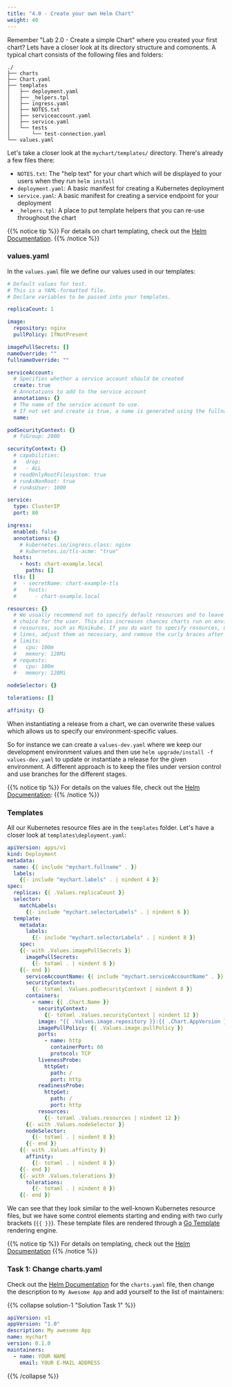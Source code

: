 ```yaml
---
title: "4.0 - Create your own Helm Chart"
weight: 40
---
```


Remember "Lab 2.0 - Create a simple Chart" where you created your first chart? Lets have a closer look at its directory structure and comonents. A typical chart consists of the following files and folders:

```
./
├── charts
├── Chart.yaml
├── templates
│   ├── deployment.yaml
│   ├── _helpers.tpl
│   ├── ingress.yaml
│   ├── NOTES.txt
│   ├── serviceaccount.yaml
│   ├── service.yaml
│   └── tests
│       └── test-connection.yaml
└── values.yaml
```

Let's take a closer look at the `mychart/templates/` directory. There's already a few files there:

* `NOTES.txt`: The "help text" for your chart which will be displayed to your users when they run `helm install`
* `deployment.yaml`: A basic manifest for creating a Kubernetes deployment
* `service.yaml`: A basic manifest for creating a service endpoint for your deployment
* `_helpers.tpl`: A place to put template helpers that you can re-use throughout the chart

{{% notice tip %}}
For details on chart templating, check out the [Helm Documentation](https://helm.sh/docs/chart_template_guide/getting_started/).
{{% /notice %}}


### values.yaml

In the `values.yaml` file we define our values used in our templates:

```yaml
# Default values for test.
# This is a YAML-formatted file.
# Declare variables to be passed into your templates.

replicaCount: 1

image:
  repository: nginx
  pullPolicy: IfNotPresent

imagePullSecrets: []
nameOverride: ""
fullnameOverride: ""

serviceAccount:
  # Specifies whether a service account should be created
  create: true
  # Annotations to add to the service account
  annotations: {}
  # The name of the service account to use.
  # If not set and create is true, a name is generated using the fullname template
  name:

podSecurityContext: {}
  # fsGroup: 2000

securityContext: {}
  # capabilities:
  #   drop:
  #   - ALL
  # readOnlyRootFilesystem: true
  # runAsNonRoot: true
  # runAsUser: 1000

service:
  type: ClusterIP
  port: 80

ingress:
  enabled: false
  annotations: {}
    # kubernetes.io/ingress.class: nginx
    # kubernetes.io/tls-acme: "true"
  hosts:
    - host: chart-example.local
      paths: []
  tls: []
  #  - secretName: chart-example-tls
  #    hosts:
  #      - chart-example.local

resources: {}
  # We usually recommend not to specify default resources and to leave this as a conscious
  # choice for the user. This also increases chances charts run on environments with little
  # resources, such as Minikube. If you do want to specify resources, uncomment the following
  # lines, adjust them as necessary, and remove the curly braces after 'resources:'.
  # limits:
  #   cpu: 100m
  #   memory: 128Mi
  # requests:
  #   cpu: 100m
  #   memory: 128Mi

nodeSelector: {}

tolerations: []

affinity: {}
```

When instantiating a release from a chart, we can overwrite these values which allows us to specify our environment-specific values.

So for instance we can create a `values-dev.yaml` where we keep our development environment values and then use `helm upgrade/install -f values-dev.yaml` to update or instantiate a release for the given environment. A different approach is to keep the files under version control and use branches for the different stages.

{{% notice tip %}}
For details on the values file, check out the [Helm Documentation](https://helm.sh/docs/chart_template_guide/values_files/):
{{% /notice %}}


### Templates

All our Kubernetes resource files are in the `templates` folder. Let's have a closer look at `templates\deployment.yaml`:

```yaml
apiVersion: apps/v1
kind: Deployment
metadata:
  name: {{ include "mychart.fullname" . }}
  labels:
    {{- include "mychart.labels" . | nindent 4 }}
spec:
  replicas: {{ .Values.replicaCount }}
  selector:
    matchLabels:
      {{- include "mychart.selectorLabels" . | nindent 6 }}
  template:
    metadata:
      labels:
        {{- include "mychart.selectorLabels" . | nindent 8 }}
    spec:
    {{- with .Values.imagePullSecrets }}
      imagePullSecrets:
        {{- toYaml . | nindent 8 }}
    {{- end }}
      serviceAccountName: {{ include "mychart.serviceAccountName" . }}
      securityContext:
        {{- toYaml .Values.podSecurityContext | nindent 8 }}
      containers:
        - name: {{ .Chart.Name }}
          securityContext:
            {{- toYaml .Values.securityContext | nindent 12 }}
          image: "{{ .Values.image.repository }}:{{ .Chart.AppVersion }}"
          imagePullPolicy: {{ .Values.image.pullPolicy }}
          ports:
            - name: http
              containerPort: 80
              protocol: TCP
          livenessProbe:
            httpGet:
              path: /
              port: http
          readinessProbe:
            httpGet:
              path: /
              port: http
          resources:
            {{- toYaml .Values.resources | nindent 12 }}
      {{- with .Values.nodeSelector }}
      nodeSelector:
        {{- toYaml . | nindent 8 }}
      {{- end }}
    {{- with .Values.affinity }}
      affinity:
        {{- toYaml . | nindent 8 }}
    {{- end }}
    {{- with .Values.tolerations }}
      tolerations:
        {{- toYaml . | nindent 8 }}
    {{- end }}
```

We can see that they look similar to the well-known Kubernetes resource files, but we have some control elements starting and ending with two curly brackets (`{{ }}`). These template files are rendered through a [Go Template](https://golang.org/pkg/text/template/) rendering engine.

{{% notice tip %}}
For details on templating, check out the [Helm Documentation](https://helm.sh/docs/chart_template_guide/functions_and_pipelines/)
{{% /notice %}}


### Task 1: Change charts.yaml

Check out the [Helm Documentation](https://v2.helm.sh/docs/charts/#the-chart-yaml-file) for the `charts.yaml` file, then change the description to `My Awesome App` and add yourself to the list of maintainers:

{{% collapse solution-1 "Solution Task 1" %}}

```yaml
apiVersion: v1
appVersion: "1.0"
description: My awesome App
name: mychart
version: 0.1.0
maintainers: 
  - name: YOUR NAME
    email: YOUR E-MAIL ADDRESS
```

{{% /collapse %}}
